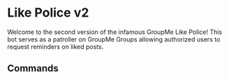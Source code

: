 # Like Police v2

Welcome to the second version of the infamous GroupMe Like Police! This bot serves as a patroller on GroupMe Groups allowing authorized users to request reminders on liked posts.

## Commands
